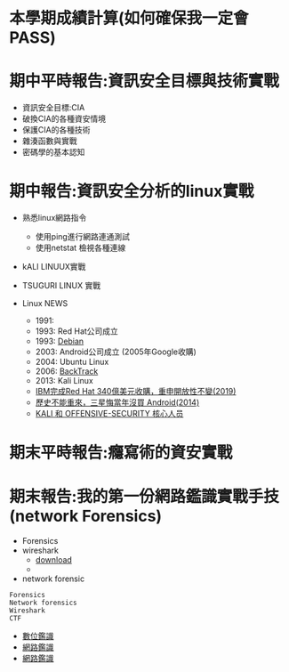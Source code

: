 

# 本學期成績計算(如何確保我一定會PASS)

# 期中平時報告:資訊安全目標與技術實戰
- 資訊安全目標:CIA
- 破換CIA的各種資安情境
- 保護CIA的各種技術
- 雜湊函數與實戰
- 密碼學的基本認知

# 期中報告:資訊安全分析的linux實戰

- 熟悉linux網路指令
  - 使用ping進行網路連通測試
  - 使用netstat 檢視各種連線
- kALI LINUUX實戰
- TSUGURI LINUX 實戰

- Linux NEWS
  - 1991:
  - 1993: Red Hat公司成立
  - 1993: [Debian](https://en.wikipedia.org/wiki/Debian)
  - 2003: Android公司成立 (2005年Google收購)
  - 2004: Ubuntu Linux
  - 2006: [BackTrack](https://www.backtrack-linux.org/)
  - 2013: Kali Linux
  - [IBM完成Red Hat 340億美元收購，重申開放性不變(2019)](https://www.ithome.com.tw/news/131758)
  - [歷史不能重來，三星悔當年沒買 Android(2014)](https://buzzorange.com/techorange/2014/02/18/httpwww-ifanr-com401932/)
  - [KALI 和 OFFENSIVE-SECURITY 核心人员](https://www.cnblogs.com/GKLBB/p/13218428.html)

# 期末平時報告:癮寫術的資安實戰

# 期末報告:我的第一份網路鑑識實戰手技(network Forensics)
- Forensics
- wireshark
  - [download](https://www.wireshark.org/download.html)
  -  
- network forensic

```
Forensics
Network forensics
Wireshark
CTF
```
- [數位鑑識](https://zh.wikipedia.org/wiki/%E6%95%B8%E4%BD%8D%E9%91%91%E8%AD%98)
- [網路鑑識](https://www.geeksforgeeks.org/what-is-network-forensics/)
- [網路鑑識](https://en.wikipedia.org/wiki/Network_forensics)

